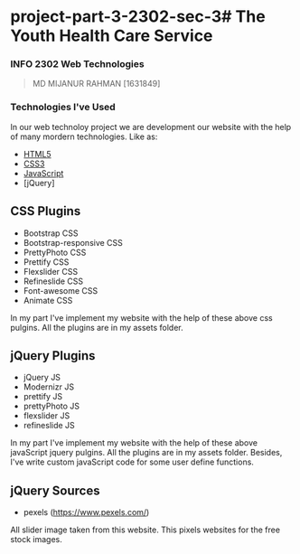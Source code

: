 # project-part-3-2302-sec-3# The Youth Health Care Service
### INFO 2302 Web Technologies

> MD MIJANUR RAHMAN [1631849]

### Technologies I've Used

In our web technoloy project we are development our website with the help of many mordern technologies. Like as:
* [HTML5](#) 
* [CSS3](#) 
* [JavaScript](#) 
* [jQuery]


## CSS Plugins

  - Bootstrap CSS
  - Bootstrap-responsive CSS
  - PrettyPhoto CSS
  - Prettify CSS
  - Flexslider CSS
  - Refineslide CSS
  - Font-awesome CSS
  - Animate CSS

In my part I've implement my website with the help of these above css pulgins. All the plugins are in my assets folder.

## jQuery Plugins

  - jQuery JS
  - Modernizr JS
  - prettify JS
  - prettyPhoto JS
  - flexslider JS
  - refineslide JS

In my part I've implement my website with the help of these above javaScript jquery pulgins. All the plugins are in my assets folder. Besides, I've write custom javaScript code for some user define functions.

## jQuery Sources

  - pexels (https://www.pexels.com/) 
  
All slider image taken from this website. This pixels websites for the free stock images.
  

